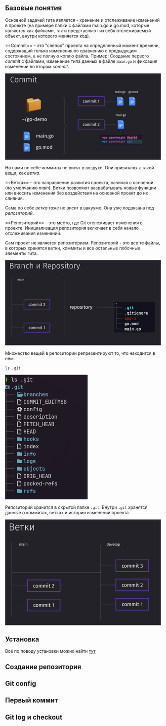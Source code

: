 
## Базовые понятия

Основной задачей гита является - хранение и отслеживание изменений в проекте (на примере папки с файлами main.go и go.mod, которые являются как файлами, так и представляют из себя отслеживаемый объект, внутри которого меняется код).

==Commit== – это "слепок" проекта на определенный момент времени, содержащий только изменения по сравнению с предыдущим состоянием, а не полную копию файла.
Пример: Создание первого *commit* с файлами, изменение типа данных в файле `main.go` и фиксация изменений во втором *commit*.

![](_png/Pasted%20image%2020240828193704.png)

Но сами по себе *коммиты* не висят в воздухе. Они привязаны к такой вещи, как *ветка*.

==Ветка== – это направление развития проекта, начиная с основной (по умолчанию *main*).
Ветки позволяют разрабатывать новые функции или вносить изменения без воздействия на основной проект до их слияния.

Сама по себе *ветка* тоже не висит в вакууме. Она уже подвязана под *репозиторий*.

==Репозиторий== – это место, где Git отслеживает изменения в проекте. Инициализация репозитория включает в себя начало отслеживания изменений.

Сам проект не является репозиторием. Репозиторий - это все те файлы, в которых хранятся ветки, коммиты и все остальные побочные элементы гита.

![](_png/Pasted%20image%2020240828194456.png)

Множество вещей в репозитории репрезентируют то, что находится в нём.

```bash
ls .git
```

![](_png/Pasted%20image%2020240828205237.png)

Репозиторий хранится в скрытой папке `.git`. Внутри `.git` хранятся данные о коммитах, ветках и истории изменений проекта.

![](_png/Pasted%20image%2020240828194508.png)

## Установка

Всё по поводу установки можно найти [тут](https://git-scm.com/book/en/v2/Getting-Started-Installing-Git)

## Создание репозитория











## Git config












## Первый коммит











## Git log и checkout







